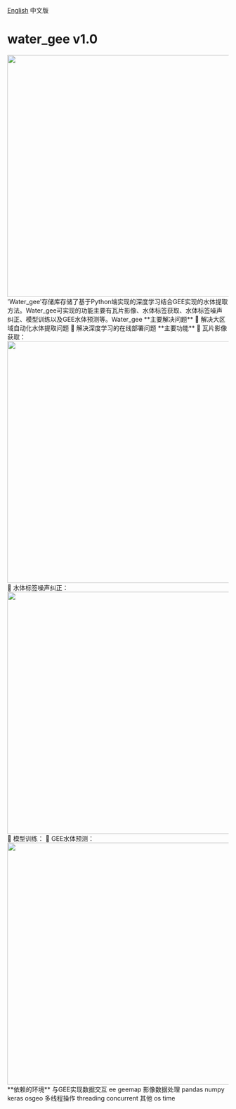[English](README.md) 中文版
# water_gee v1.0
<img src="https://github.com/ni1o1/transbigdata/raw/main/docs/source/_static/logo-wordmark-dark.png" style="width:550px">
'Water_gee'存储库存储了基于Python端实现的深度学习结合GEE实现的水体提取方法。Water_gee可实现的功能主要有瓦片影像、水体标签获取、水体标签噪声纠正、模型训练以及GEE水体预测等。Water_gee
**主要解决问题**
	解决大区域自动化水体提取问题
	解决深度学习的在线部署问题
**主要功能**
	瓦片影像获取：
<img src="https://github.com/ni1o1/transbigdata/raw/main/docs/source/_static/logo-wordmark-dark.png" style="width:550px">
	水体标签噪声纠正：
<img src="https://github.com/ni1o1/transbigdata/raw/main/docs/source/_static/logo-wordmark-dark.png" style="width:550px">
	模型训练：
	GEE水体预测：
<img src="https://github.com/ni1o1/transbigdata/raw/main/docs/source/_static/logo-wordmark-dark.png" style="width:550px">
**依赖的环境**
与GEE实现数据交互
ee
geemap
影像数据处理
pandas
numpy
keras
osgeo
多线程操作
threading
concurrent
其他
os
time
